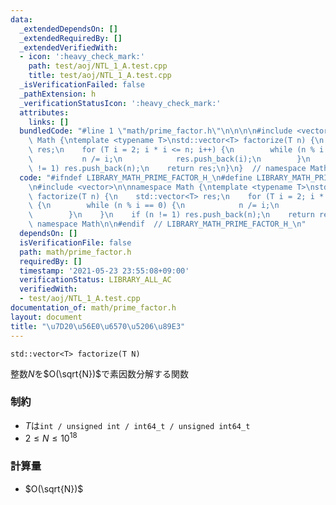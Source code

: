 ```yaml
---
data:
  _extendedDependsOn: []
  _extendedRequiredBy: []
  _extendedVerifiedWith:
  - icon: ':heavy_check_mark:'
    path: test/aoj/NTL_1_A.test.cpp
    title: test/aoj/NTL_1_A.test.cpp
  _isVerificationFailed: false
  _pathExtension: h
  _verificationStatusIcon: ':heavy_check_mark:'
  attributes:
    links: []
  bundledCode: "#line 1 \"math/prime_factor.h\"\n\n\n\n#include <vector>\n\nnamespace\
    \ Math {\ntemplate <typename T>\nstd::vector<T> factorize(T n) {\n    std::vector<T>\
    \ res;\n    for (T i = 2; i * i <= n; i++) {\n        while (n % i == 0) {\n \
    \           n /= i;\n            res.push_back(i);\n        }\n    }\n    if (n\
    \ != 1) res.push_back(n);\n    return res;\n}\n}  // namespace Math\n\n\n"
  code: "#ifndef LIBRARY_MATH_PRIME_FACTOR_H_\n#define LIBRARY_MATH_PRIME_FACTOR_H_\n\
    \n#include <vector>\n\nnamespace Math {\ntemplate <typename T>\nstd::vector<T>\
    \ factorize(T n) {\n    std::vector<T> res;\n    for (T i = 2; i * i <= n; i++)\
    \ {\n        while (n % i == 0) {\n            n /= i;\n            res.push_back(i);\n\
    \        }\n    }\n    if (n != 1) res.push_back(n);\n    return res;\n}\n}  //\
    \ namespace Math\n\n#endif  // LIBRARY_MATH_PRIME_FACTOR_H_\n"
  dependsOn: []
  isVerificationFile: false
  path: math/prime_factor.h
  requiredBy: []
  timestamp: '2021-05-23 23:55:08+09:00'
  verificationStatus: LIBRARY_ALL_AC
  verifiedWith:
  - test/aoj/NTL_1_A.test.cpp
documentation_of: math/prime_factor.h
layout: document
title: "\u7D20\u56E0\u6570\u5206\u89E3"
---
```


```
std::vector<T> factorize(T N)
```

整数$N$を$O(\sqrt{N})$で素因数分解する関数

### 制約
- $T$は`int / unsigned int / int64_t / unsigned int64_t`
- $2 \leq N \leq 10^{18}$

### 計算量
- $O(\sqrt{N})$
